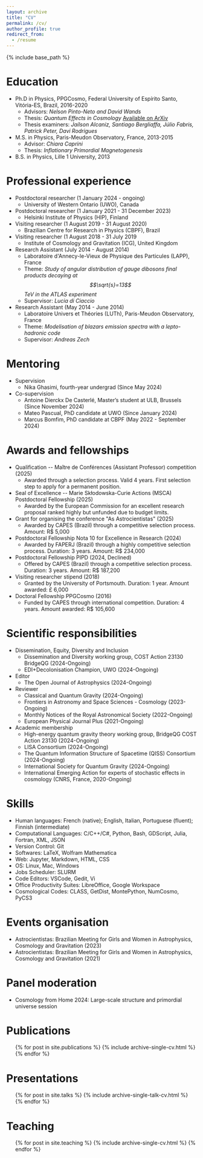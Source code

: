 ```yaml
---
layout: archive
title: "CV"
permalink: /cv/
author_profile: true
redirect_from:
  - /resume
---
```


{% include base_path %}

Education
======
* Ph.D in Physics, PPGCosmo, Federal University of Espírito Santo, Vitória-ES, Brazil, 2016-2020
	* Advisors: <i>Nelson Pinto-Neto and David Wands</i>
	* Thesis: <i>Quantum Effects in Cosmology</i> [Available on ArXiv](https://arxiv.org/abs/2010.03462)
	* Thesis examiners: <i>Jaílson Alcaniz, Santiago Bergliaffa, Júlio Fabris, Patrick Peter, Davi Rodrigues</i> 
* M.S. in Physics, Paris-Meudon Observatory, France, 2013-2015
	* Advisor: <i>Chiara Caprini</i>
	* Thesis: <i> Inflationary Primordial Magnetogenesis</i>
* B.S. in Physics,  Lille 1 University, 2013



Professional experience
======
* Postdoctoral researcher (1 January 2024 - ongoing)
  * University of Western Ontario (UWO), Canada
* Postdoctoral researcher (1 January 2021 - 31 December 2023)
  * Helsinki Institute of Physics (HIP), Finland
* Visiting researcher (1 August 2019 - 31 August 2020)
  * Brazilian Centre for Research in Physics (CBPF), Brazil
* Visiting researcher (1 August 2018 - 31 July 2019
  * Institute of Cosmology and Gravitation (ICG), United Kingdom
* Research Assistant (July 2014 - August 2014)
  * Laboratoire d'Annecy-le-Vieux de Physique des Particules (LAPP), France
  * Theme: <i>Study of angular distribution of gauge dibosons final products decaying at $$\sqrt{s}=13$$ TeV in the ATLAS experiment</i>
  * Supervisor: <i>Lucia di Ciaccio</i>
* Research Assistant (May 2014 - June 2014)
  * Laboratoire Univers et Théories (LUTh), Paris-Meudon Observatory, France
  * Theme: <i>Modelisation of blazars emission spectra with a lepto-hadronic code</i>
  * Supervisor: <i>Andreas Zech</i>
  

Mentoring
======
* Supervision
  * Nika Ghasimi, fourth-year undergrad (Since May 2024)
* Co-supervision
  * Antoine Dierckx De Casterlé, Master’s student at ULB, Brussels (Since November 2024)
  * Mateo Pascual, PhD candidate at UWO (Since January 2024)
  * Marcus Bomfim, PhD candidate at CBPF (May 2022 - September 2024)

Awards and fellowships
======
* Qualification -- Maître de Conférences (Assistant Professor) competition (2025)
  * Awarded through a selection process. Valid 4 years. First selection step to apply for a permanent position.
* Seal of Excellence -- Marie Skłodowska-Curie Actions (MSCA) Postdoctoral Fellowship (2025)
  * Awarded by the European Commission for an excellent research proposal ranked highly but unfunded due to budget limits.
* Grant for organising the conference "As Astrocientistas" (2025)
  * Awarded by CAPES (Brazil) through a competitive selection process. Amount: R$ 5,000
* Postdoctoral Fellowship Nota 10 for Excellence in Research (2024)
  * Awarded by FAPERJ (Brazil) through a highly competitive selection process. Duration: 3 years. Amount: R$ 234,000
* Postdoctoral Fellowship PIPD (2024, Declined)
  * Offered by CAPES (Brazil) through a competitive selection process. Duration: 3 years. Amount: R$ 187,200
* Visiting researcher stipend (2018)
  * Granted by the University of Portsmouth. Duration: 1 year. Amount awarded:  £ 6,000 
* Doctoral Fellowship PPGCosmo (2016)
  * Funded by CAPES through international competition. Duration: 4 years. Amount awarded: R$ 105,600 

Scientific responsibilities
======
* Dissemination, Equity, Diversity and Inclusion
  * Dissemination and Diversity working group, COST Action 23130 BridgeQG (2024-Ongoing)
  * EDI+Decolonisation Champion, UWO (2024-Ongoing)
* Editor
  * The Open Journal of Astrophysics (2024-Ongoing)
* Reviewer
  * Classical and Quantum Gravity (2024-Ongoing)
  * Frontiers in Astronomy and Space Sciences - Cosmology (2023-Ongoing)
  * Monthly Notices of the Royal Astronomical Society (2022-Ongoing)
  * European Physical Journal Plus (2021-Ongoing)
* Academic membership
  * High-energy quantum gravity theory working group, BridgeQG COST Action 23130 (2024-Ongoing)
  * LISA Consortium (2024-Ongoing)
  * The Quantum Information Structure of Spacetime (QISS) Consortium (2024-Ongoing)
  * International Society for Quantum Gravity (2024-Ongoing)
  * International Emerging Action for experts of stochastic effects in cosmology (CNRS, France, 2020-Ongoing)

Skills
======
* Human languages: French (native); English, Italian, Portuguese (fluent); Finnish (intermediate)
* Computational Languages: C/C++/C#, Python, Bash, GDScript, Julia, Fortran, XML, JSON
* Version Control: Git
* Softwares: LaTeX, Wolfram Mathematica
* Web: Jupyter, Markdown, HTML, CSS
* OS: Linux, Mac, Windows
* Jobs Scheduler: SLURM
* Code Editors: VSCode, Gedit, Vi
* Office Productivity Suites: LibreOffice, Google Workspace
* Cosmological Codes: CLASS, GetDist, MontePython, NumCosmo, PyCS3

Events organisation 
======
* Astrocientistas: Brazilian Meeting for Girls and Women in Astrophysics, Cosmology and Gravitation (2023)
* Astrocientistas: Brazilian Meeting for Girls and Women in Astrophysics, Cosmology and Gravitation (2021)

Panel moderation
======
* Cosmology from Home 2024: Large-scale structure and primordial universe session

Publications
======
  <ul>{% for post in site.publications %}
    {% include archive-single-cv.html %}
  {% endfor %}</ul>
  
Presentations
======
  <ul>{% for post in site.talks %}
    {% include archive-single-talk-cv.html %}
  {% endfor %}</ul>
  
Teaching
======
  <ul>{% for post in site.teaching %}
    {% include archive-single-cv.html %}
  {% endfor %}</ul>
  
